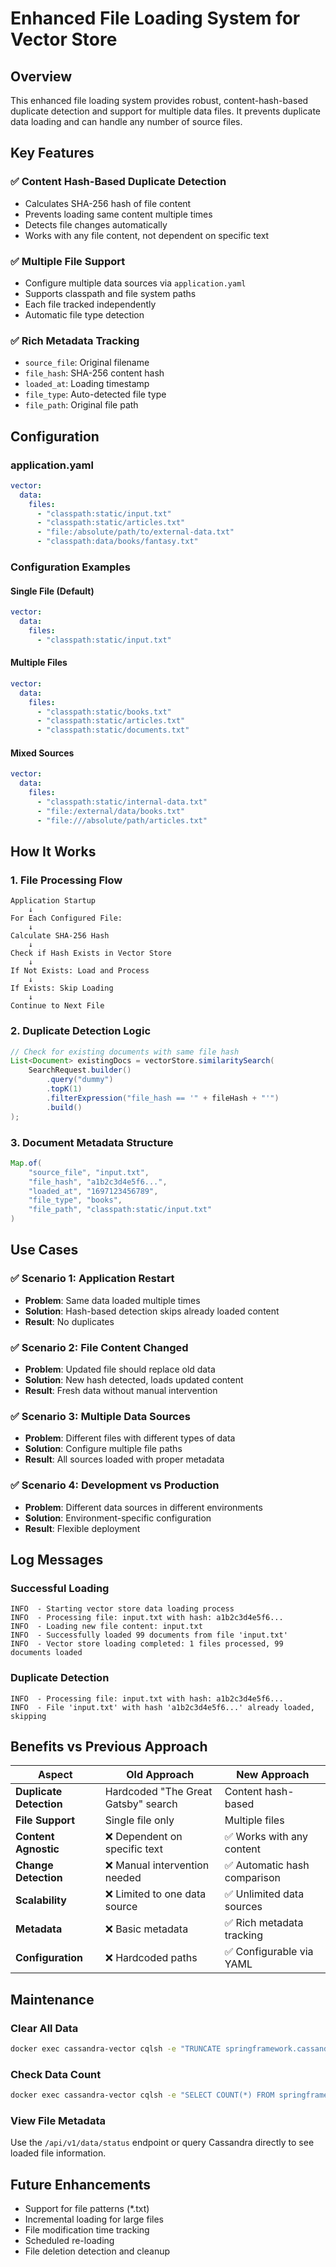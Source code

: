 # Enhanced File Loading System for Vector Store

## Overview

This enhanced file loading system provides robust, content-hash-based duplicate detection and support for multiple data files. It prevents duplicate data loading and can handle any number of source files.

## Key Features

### ✅ **Content Hash-Based Duplicate Detection**
- Calculates SHA-256 hash of file content
- Prevents loading same content multiple times
- Detects file changes automatically
- Works with any file content, not dependent on specific text

### ✅ **Multiple File Support**
- Configure multiple data sources via `application.yaml`
- Supports classpath and file system paths
- Each file tracked independently
- Automatic file type detection

### ✅ **Rich Metadata Tracking**
- `source_file`: Original filename
- `file_hash`: SHA-256 content hash
- `loaded_at`: Loading timestamp
- `file_type`: Auto-detected file type
- `file_path`: Original file path

## Configuration

### application.yaml
```yaml
vector:
  data:
    files: 
      - "classpath:static/input.txt"
      - "classpath:static/articles.txt"
      - "file:/absolute/path/to/external-data.txt"
      - "classpath:data/books/fantasy.txt"
```

### Configuration Examples

#### Single File (Default)
```yaml
vector:
  data:
    files: 
      - "classpath:static/input.txt"
```

#### Multiple Files
```yaml
vector:
  data:
    files: 
      - "classpath:static/books.txt"
      - "classpath:static/articles.txt"
      - "classpath:static/documents.txt"
```

#### Mixed Sources
```yaml
vector:
  data:
    files: 
      - "classpath:static/internal-data.txt"
      - "file:/external/data/books.txt"
      - "file:///absolute/path/articles.txt"
```

## How It Works

### 1. File Processing Flow
```
Application Startup
    ↓
For Each Configured File:
    ↓
Calculate SHA-256 Hash
    ↓
Check if Hash Exists in Vector Store
    ↓
If Not Exists: Load and Process
    ↓
If Exists: Skip Loading
    ↓
Continue to Next File
```

### 2. Duplicate Detection Logic
```java
// Check for existing documents with same file hash
List<Document> existingDocs = vectorStore.similaritySearch(
    SearchRequest.builder()
        .query("dummy")
        .topK(1)
        .filterExpression("file_hash == '" + fileHash + "'")
        .build()
);
```

### 3. Document Metadata Structure
```java
Map.of(
    "source_file", "input.txt",
    "file_hash", "a1b2c3d4e5f6...",
    "loaded_at", "1697123456789",
    "file_type", "books",
    "file_path", "classpath:static/input.txt"
)
```

## Use Cases

### ✅ **Scenario 1: Application Restart**
- **Problem**: Same data loaded multiple times
- **Solution**: Hash-based detection skips already loaded content
- **Result**: No duplicates

### ✅ **Scenario 2: File Content Changed**
- **Problem**: Updated file should replace old data
- **Solution**: New hash detected, loads updated content
- **Result**: Fresh data without manual intervention

### ✅ **Scenario 3: Multiple Data Sources**
- **Problem**: Different files with different types of data
- **Solution**: Configure multiple file paths
- **Result**: All sources loaded with proper metadata

### ✅ **Scenario 4: Development vs Production**
- **Problem**: Different data sources in different environments
- **Solution**: Environment-specific configuration
- **Result**: Flexible deployment

## Log Messages

### Successful Loading
```
INFO  - Starting vector store data loading process
INFO  - Processing file: input.txt with hash: a1b2c3d4e5f6...
INFO  - Loading new file content: input.txt
INFO  - Successfully loaded 99 documents from file 'input.txt'
INFO  - Vector store loading completed: 1 files processed, 99 documents loaded
```

### Duplicate Detection
```
INFO  - Processing file: input.txt with hash: a1b2c3d4e5f6...
INFO  - File 'input.txt' with hash 'a1b2c3d4e5f6...' already loaded, skipping
```

## Benefits vs Previous Approach

| Aspect | Old Approach | New Approach |
|--------|-------------|-------------|
| **Duplicate Detection** | Hardcoded "The Great Gatsby" search | Content hash-based |
| **File Support** | Single file only | Multiple files |
| **Content Agnostic** | ❌ Dependent on specific text | ✅ Works with any content |
| **Change Detection** | ❌ Manual intervention needed | ✅ Automatic hash comparison |
| **Scalability** | ❌ Limited to one data source | ✅ Unlimited data sources |
| **Metadata** | ❌ Basic metadata | ✅ Rich metadata tracking |
| **Configuration** | ❌ Hardcoded paths | ✅ Configurable via YAML |

## Maintenance

### Clear All Data
```bash
docker exec cassandra-vector cqlsh -e "TRUNCATE springframework.cassandra_vector_store;"
```

### Check Data Count
```bash
docker exec cassandra-vector cqlsh -e "SELECT COUNT(*) FROM springframework.cassandra_vector_store;"
```

### View File Metadata
Use the `/api/v1/data/status` endpoint or query Cassandra directly to see loaded file information.

## Future Enhancements

- Support for file patterns (*.txt)
- Incremental loading for large files
- File modification time tracking
- Scheduled re-loading
- File deletion detection and cleanup